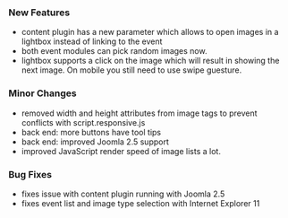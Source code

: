### New Features

- content plugin has a new parameter which allows to open images in a lightbox instead of linking to the event
- both event modules can pick random images now.
- lightbox supports a click on the image which will result in showing the next image. On mobile you still need to use swipe guesture.


### Minor Changes

- removed width and height attributes from image tags to prevent conflicts with script.responsive.js
- back end: more buttons have tool tips
- back end: improved Joomla 2.5 support
- improved JavaScript render speed of image lists a lot.


### Bug Fixes

- fixes issue with content plugin running with Joomla 2.5
- fixes event list and image type selection with Internet Explorer 11